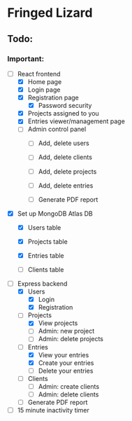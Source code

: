 # Fringed Lizard

## Todo: 
### Important: 

- [ ] React frontend
    - [x] Home page
    - [x] Login page
    - [x] Registration page
        - [x] Password security
    - [x] Projects assigned to you
    - [x] Entries viewer/management page
    - [ ] Admin control panel
        - [ ] Add, delete users
        - [ ] Add, delete clients
        - [ ] Add, delete projects
        - [ ] Add, delete entries
        - [ ] Generate PDF report


- [x] Set up MongoDB Atlas DB
    - [x] Users table
    - [x] Projects table
    - [x] Entries table
    - [ ] Clients table


- [ ] Express backend
    - [x] Users
        - [x] Login
        - [x] Registration 
    - [ ] Projects
        - [x] View projects
        - [ ] Admin: new project
        - [ ] Admin: delete projects
    - [ ] Entries
        - [x] View your entries
        - [x] Create your entries
        - [ ] Delete your entries
    - [ ] Clients
        - [ ] Admin: create clients
        - [ ] Admin: delete clients
    - [ ] Generate PDF report
- [ ] 15 minute inactivity timer